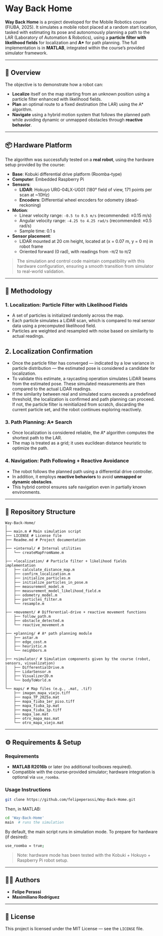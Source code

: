 # Way Back Home

**Way Back Home** is a project developed for the Mobile Robotics course (FIUBA, 2025). It simulates a mobile robot placed at a random start location, tasked with estimating its pose and autonomously planning a path to the LAR (Laboratory of Automation & Robotics), using a **particle filter with likelihood fields** for localization and **A\*** for path planning. The full implementation is in **MATLAB**, integrated within the course’s provided simulator framework.

---

## 🧭 Overview

The objective is to demonstrate how a robot can:
- **Localize** itself on the map starting from an unknown position using a particle filter enhanced with likelihood fields.
- **Plan** an optimal route to a fixed destination (the LAR) using the A\* algorithm.
- **Navigate** using a hybrid motion system that follows the planned path while avoiding dynamic or unmapped obstacles through **reactive behavior**.

---

## 📦 Hardware Platform

The algorithm was successfully tested on a **real robot**, using the hardware setup provided by the course:

- **Base**: Kobuki differential drive platform (Roomba-type)
- **Computer**: Embedded Raspberry Pi
- **Sensors**:
  - **LIDAR**: Hokuyo URG-04LX-UG01 (180° field of view, 171 points per scan at ~10Hz)
  - **Encoders**: Differential wheel encoders for odometry (dead-reckoning)
- **Motion**:
  - Linear velocity range: `-0.5 to 0.5 m/s` (recommended: ±0.15 m/s)
  - Angular velocity range: `-4.25 to 4.25 rad/s` (recommended: ±0.5 rad/s)
  - Sample time: 0.1 s
- **Sensor placement**:
  - LIDAR mounted at 20 cm height, located at (x = 0.07 m, y = 0 m) in robot frame
  - Oriented forward (0 rad), with readings from -π/2 to π/2

> The simulation and control code maintain compatibility with this hardware configuration, ensuring a smooth transition from simulator to real-world validation.

---

## 🧠 Methodology

### 1. Localization: Particle Filter with Likelihood Fields

- A set of particles is initialized randomly across the map.
- Each particle simulates a LiDAR scan, which is compared to real sensor data using a precomputed likelihood field.
- Particles are weighted and resampled with noise based on similarity to actual readings.

## 2. Localization Confirmation

- Once the particle filter has converged — indicated by a low variance in particle distribution — the estimated pose is considered a candidate for localization.
- To validate this estimate, a raycasting operation simulates LiDAR beams from the estimated pose. These simulated measurements are then compared to the actual LiDAR readings.
- If the similarity between real and simulated scans exceeds a predefined threshold, the localization is confirmed and path planning can proceed. If not, the particle filter is reinitialized from scratch, discarding the current particle set, and the robot continues exploring reactively.

### 3. Path Planning: A* Search

- Once localization is considered reliable, the A* algorithm computes the shortest path to the LAR.
- The map is treated as a grid; it uses euclidean distance heuristic to optimize the path.

### 4. Navigation: Path Following + Reactive Avoidance

- The robot follows the planned path using a differential drive controller.
- In addition, it employs **reactive behaviors** to avoid **unmapped or dynamic obstacles**.
- This hybrid control ensures safe navigation even in partially known environments.

---

## 📁 Repository Structure



```text
Way-Back-Home/
│
├── main.m # Main simulation script
├── LICENSE # License file
├── Readme.md # Project documentation
│
├── +internal/ # Internal utilities
│   └── createMapFromName.m
│
├── +localization/ # Particle filter + likelihood fields implementation
│   ├── calculate_distance_map.m
│   ├── confirm_localization.m
│   ├── initialize_particles.m
│   ├── initialize_particles_in_pose.m
│   ├── measurement_model.m
│   ├── measurement_model_likelihood_field.m
│   ├── odometry_model.m
│   ├── particles_filter.m
│   └── resample.m
│
├── +movement/ # Differential-drive + reactive movement functions
│   ├── follow_path.m
│   ├── obstacle_detected.m
│   └── reactive_movement.m
│
├── +planning/ # A* path planning module
│   ├── astar.m
│   ├── edge_cost.m
│   ├── heuristic.m
│   └── neighbors.m
│
├── +simulator/ # Simulation components given by the course (robot, sensors, visualization)
│   ├── DifferentialDrive.m
│   ├── LidarSensor.m
│   ├── Visualizer2D.m
│   └── bodyToWorld.m
│
└── maps/ # Map files (e.g., .mat, .tif)
    ├── imagen_mapa_viejo.tiff
    ├── mapa_TP_2025a.mat
    ├── mapa_fiuba_1er_piso.tiff
    ├── mapa_fiuba_1p.mat
    ├── mapa_fiuba_1p.tiff
    ├── mapa_lae.mat
    ├── otro_mapa_mas.mat
    └── otro_mapa_viejo.mat
```

---

## ⚙️ Requirements & Setup

### Requirements
- **MATLAB R2016b** or later (no additional toolboxes required).
- Compatible with the course-provided simulator; hardware integration is optional via `use_roomba`.

### Usage Instructions

```bash
git clone https://github.com/felipeperassi/Way-Back-Home.git
```

Then, in MATLAB:

```bash
cd 'Way-Back-Home'
main  # runs the simulation
```

By default, the main script runs in simulation mode. To prepare for hardware (if desired):

```bash
use_roomba = true;
```

> Note: hardware mode has been tested with the Kobuki + Hokuyo + Raspberry Pi robot setup.

---

## 👨‍💻 Authors

- **Felipe Perassi**
- **Maximiliano Rodríguez**

---

## 📄 License

This project is licensed under the MIT License — see the `LICENSE` file.
